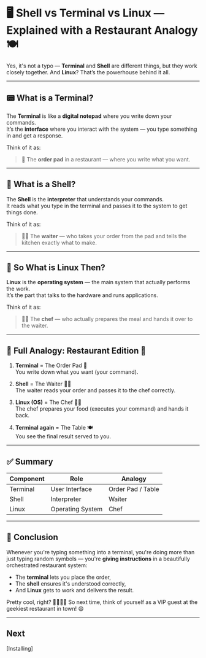 # 🖥️ Shell vs Terminal vs Linux — Explained with a Restaurant Analogy 🍽️

Yes, it's not a typo — **Terminal** and **Shell** are different things, but they work closely together. And **Linux**? That’s the powerhouse behind it all.

---

## 📟 What is a Terminal?

The **Terminal** is like a **digital notepad** where you write down your commands.  
It’s the **interface** where you interact with the system — you type something in and get a response.

Think of it as:  
> 📝 The **order pad** in a restaurant — where you write what you want.

---

## 💬 What is a Shell?

The **Shell** is the **interpreter** that understands your commands.  
It reads what you type in the terminal and passes it to the system to get things done.

Think of it as:  
> 🧑‍💼 The **waiter** — who takes your order from the pad and tells the kitchen exactly what to make.

---

## 🐧 So What is Linux Then?

**Linux** is the **operating system** — the main system that actually performs the work.  
It’s the part that talks to the hardware and runs applications.

Think of it as:  
> 👨‍🍳 The **chef** — who actually prepares the meal and hands it over to the waiter.

---

## 🧩 Full Analogy: Restaurant Edition 🍔

1. **Terminal** = The Order Pad 📝  
   You write down what you want (your command).

2. **Shell** = The Waiter 🧑‍💼  
   The waiter reads your order and passes it to the chef correctly.

3. **Linux (OS)** = The Chef 👨‍🍳  
   The chef prepares your food (executes your command) and hands it back.

4. **Terminal again** = The Table 🍽️  
   You see the final result served to you.

---

## ✅ Summary

| Component | Role              | Analogy             |
|-----------|-------------------|---------------------|
| Terminal  | User Interface    | Order Pad / Table   |
| Shell     | Interpreter       | Waiter              |
| Linux     | Operating System  | Chef                |

---

## 🏁 Conclusion

Whenever you're typing something into a terminal, you're doing more than just typing random symbols — you're **giving instructions** in a beautifully orchestrated restaurant system:

- The **terminal** lets you place the order,
- The **shell** ensures it's understood correctly,
- And **Linux** gets to work and delivers the result.

Pretty cool, right? 👨‍🍳🧑‍💻 So next time, think of yourself as a VIP guest at the geekiest restaurant in town! 😄

---
## Next 
[Installing]